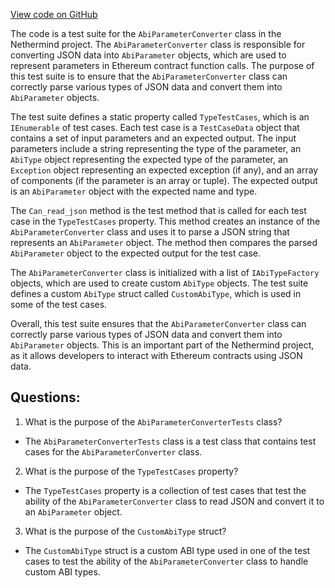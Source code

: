 [View code on GitHub](https://github.com/NethermindEth/nethermind/src/Nethermind/Nethermind.Abi.Test/Json/AbiParameterConverterTests.cs)

The code is a test suite for the `AbiParameterConverter` class in the Nethermind project. The `AbiParameterConverter` class is responsible for converting JSON data into `AbiParameter` objects, which are used to represent parameters in Ethereum contract function calls. The purpose of this test suite is to ensure that the `AbiParameterConverter` class can correctly parse various types of JSON data and convert them into `AbiParameter` objects.

The test suite defines a static property called `TypeTestCases`, which is an `IEnumerable` of test cases. Each test case is a `TestCaseData` object that contains a set of input parameters and an expected output. The input parameters include a string representing the type of the parameter, an `AbiType` object representing the expected type of the parameter, an `Exception` object representing an expected exception (if any), and an array of components (if the parameter is an array or tuple). The expected output is an `AbiParameter` object with the expected name and type.

The `Can_read_json` method is the test method that is called for each test case in the `TypeTestCases` property. This method creates an instance of the `AbiParameterConverter` class and uses it to parse a JSON string that represents an `AbiParameter` object. The method then compares the parsed `AbiParameter` object to the expected output for the test case.

The `AbiParameterConverter` class is initialized with a list of `IAbiTypeFactory` objects, which are used to create custom `AbiType` objects. The test suite defines a custom `AbiType` struct called `CustomAbiType`, which is used in some of the test cases.

Overall, this test suite ensures that the `AbiParameterConverter` class can correctly parse various types of JSON data and convert them into `AbiParameter` objects. This is an important part of the Nethermind project, as it allows developers to interact with Ethereum contracts using JSON data.
## Questions: 
 1. What is the purpose of the `AbiParameterConverterTests` class?
- The `AbiParameterConverterTests` class is a test class that contains test cases for the `AbiParameterConverter` class.

2. What is the purpose of the `TypeTestCases` property?
- The `TypeTestCases` property is a collection of test cases that test the ability of the `AbiParameterConverter` class to read JSON and convert it to an `AbiParameter` object.

3. What is the purpose of the `CustomAbiType` struct?
- The `CustomAbiType` struct is a custom ABI type used in one of the test cases to test the ability of the `AbiParameterConverter` class to handle custom ABI types.